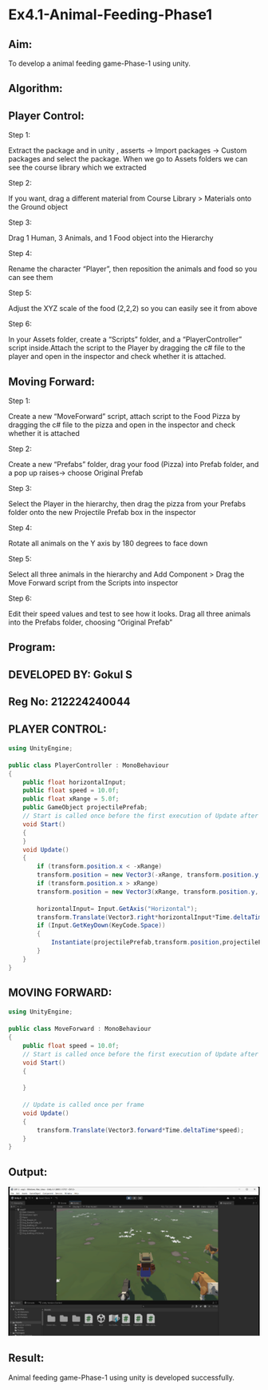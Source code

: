 # Ex4.1-Animal-Feeding-Phase1

## Aim:
To develop a animal feeding game-Phase-1 using unity.

## Algorithm:
## Player Control:
 Step 1:

Extract the package and in unity , asserts -> Import packages -> Custom packages and select the package. When we go to Assets folders we can see the course library which we extracted

Step 2:

If you want, drag a different material from Course Library > Materials onto the Ground object

Step 3:

Drag 1 Human, 3 Animals, and 1 Food object into the Hierarchy

Step 4:

Rename the character “Player”, then reposition the animals and food so you can see them

Step 5:

Adjust the XYZ scale of the food (2,2,2) so you can easily see it from above

Step 6:

In your Assets folder, create a “Scripts” folder, and a “PlayerController” script inside.Attach the script to the Player by dragging the c# file to the player and open in the inspector and check whether it is attached.

## Moving Forward:

Step 1:

Create a new “MoveForward” script, attach script to the Food Pizza by dragging the c# file to the pizza and open in the inspector and check whether it is attached

Step 2:

Create a new “Prefabs” folder, drag your food (Pizza) into Prefab folder, and a pop up raises-> choose Original Prefab

Step 3:

Select the Player in the hierarchy, then drag the pizza from your Prefabs folder onto the new Projectile Prefab box in the inspector

Step 4:

Rotate all animals on the Y axis by 180 degrees to face down

Step 5:

Select all three animals in the hierarchy and Add Component > Drag the Move Forward script from the Scripts into inspector

Step 6:

Edit their speed values and test to see how it looks. Drag all three animals into the Prefabs folder, choosing “Original Prefab”

## Program:
## DEVELOPED BY: Gokul S
## Reg No: 212224240044
## PLAYER CONTROL:
```csharp
using UnityEngine;

public class PlayerController : MonoBehaviour
{
    public float horizontalInput;
    public float speed = 10.0f;
    public float xRange = 5.0f;
    public GameObject projectilePrefab;
    // Start is called once before the first execution of Update after the MonoBehaviour is created
    void Start()
    {
    }
    void Update()
    {
        if (transform.position.x < -xRange)
        transform.position = new Vector3(-xRange, transform.position.y, transform.position.z);
        if (transform.position.x > xRange)
        transform.position = new Vector3(xRange, transform.position.y, transform.position.z);
        
        horizontalInput= Input.GetAxis("Horizontal");
        transform.Translate(Vector3.right*horizontalInput*Time.deltaTime*speed);
        if (Input.GetKeyDown(KeyCode.Space))
        {
            Instantiate(projectilePrefab,transform.position,projectilePrefab.transform.rotation);
        }
    }
}
```

## MOVING FORWARD:
```csharp
using UnityEngine;

public class MoveForward : MonoBehaviour
{
    public float speed = 10.0f;
    // Start is called once before the first execution of Update after the MonoBehaviour is created
    void Start()
    {
        
    }

    // Update is called once per frame
    void Update()
    {
        transform.Translate(Vector3.forward*Time.deltaTime*speed);
    }
}
```

## Output:
![alt text](image.png)

## Result:
Animal feeding game-Phase-1 using unity is developed successfully.